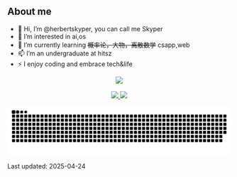 ## About me
- 👋 Hi, I’m @herbertskyper, you can call me Skyper 
- 👀 I’m interested in ai,os
- 🌱 I’m currently learning ~~概率论，大物，离散数学~~ csapp,web
- 📫 I’m an undergraduate at hitsz
- ⚡ I enjoy coding and embrace tech&life


<p align="center">
  <a href="https://git.io/typing-svg">
    <img src="https://readme-typing-svg.demolab.com?font=Fira+Code&duration=4000&pause=200&color=1890FF&center=true&vCenter=true&random=false&width=435&separator=%3D&lines=printf(%22Hello+World!%22);%3Dprint(%22Hello+World!%22)%3Dstd%3A%3Acout%3C%3C%22Hello+World!%22;%3DSystem.out.println(%22Hello+World!%22);%3Dfmt.Println(%22Hello+World!%22)%3Dprintln!(%22Hello+World!%22);%3Dprint('Hello+World');%3Dconsole.log(%22Hello+World!%22);" />
  </a>
</p>
<p align="center">
    <a href="https://github.com/anuraghazra/github-readme-stats">
        <img src="https://github-readme-stats.vercel.app/api?username=herbertskyper&count_private=true&rank_icon=github&show_icons=true&theme=tokyonight" />
    </a>
    <a href="https://github.com/anuraghazra/github-readme-stats">
        <img src="https://readme-stats-three-kappa.vercel.app/api/top-langs?username=herbertskyper&layout=donut&hide_border=true&theme=tokyonight&size_weight=0.5&count_weight=0.5&hide=Jupyter%20Notebook" style="height: 195px" />
    </a>
</p>

<div align="center">
  <img src="https://raw.githubusercontent.com/herbertskyper/herbertskyper/main/assets/github-contribution-grid-snake.svg" alt="GitHub Contribution Grid Snake">
</div>



<!--START_SECTION:waka-->
<!--END_SECTION:waka-->



<!---
herbertskyper/herbertskyper is a ✨ special ✨ repository because its `README.md` (this file) appears on your GitHub profile.
You can click the Preview link to take a look at your changes.
--->
Last updated: 2025-04-24
